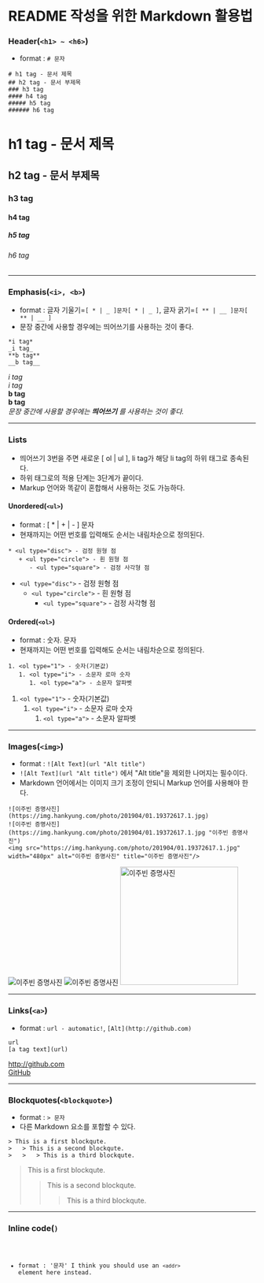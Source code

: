 # README 작성을 위한 Markdown 활용법
### Header(```<h1> ~ <h6>```)
* format : ```# 문자```
```
# h1 tag - 문서 제목
## h2 tag - 문서 부제목
### h3 tag
#### h4 tag
##### h5 tag
###### h6 tag
```
# h1 tag - 문서 제목
## h2 tag - 문서 부제목
### h3 tag
#### h4 tag
##### h5 tag
###### h6 tag

***

### Emphasis(```<i>, <b>```)
* format : 글자 기울기=```[ * | _ ]문자[ * | _ ]```, 글자 굵기=```[ ** | __ ]문자[ ** | __ ]```
* 문장 중간에 사용할 경우에는 띄어쓰기를 사용하는 것이 좋다.   
```
*i tag*
_i tag_
**b tag**
__b tag__
```
*i tag*   
_i tag_   
**b tag**   
__b tag__   
_문장 중간에 사용할 경우에는 **띄어쓰기** 를 사용하는 것이 좋다._

***

### Lists
* 띄어쓰기 3번을 주면 새로운 [ ol | ul ], li tag가 해당 li tag의 하위 태그로 종속된다.
* 하위 태그로의 적용 단계는 3단계가 끝이다.
* Markup 언어와 똑같이 혼합해서 사용하는 것도 가능하다.

#### Unordered(```<ul>```)
* format : [ * | + | - ] 문자
* 현재까지는 어떤 번호를 입력해도 순서는 내림차순으로 정의된다.
```
* <ul type="disc"> - 검정 원형 점
   + <ul type="circle"> - 흰 원형 점
      - <ul type="square"> - 검정 사각형 점
```
* ```<ul type="disc">``` - 검정 원형 점
   + ```<ul type="circle">``` - 흰 원형 점
      - ```<ul type="square">``` - 검정 사각형 점
   
#### Ordered(```<ol>```)
* format : 숫자. 문자
* 현재까지는 어떤 번호를 입력해도 순서는 내림차순으로 정의된다.
```
1. <ol type="1"> - 숫자(기본값)
   1. <ol type="i"> - 소문자 로마 숫자
      1. <ol type="a"> - 소문자 알파벳
```
1. ```<ol type="1">``` - 숫자(기본값)
   1. ```<ol type="i">``` - 소문자 로마 숫자
      1. ```<ol type="a">``` - 소문자 알파벳

***

### Images(```<img>```)
* format : ```![Alt Text](url "Alt title")```
* ```![Alt Text](url "Alt title")``` 에서 "Alt title"을 제외한 나머지는 필수이다.
* Markdown 언어에서는 이미지 크기 조정이 안되니 Markup 언어를 사용해야 한다.
```
![이주빈 증명사진](https://img.hankyung.com/photo/201904/01.19372617.1.jpg)
![이주빈 증명사진](https://img.hankyung.com/photo/201904/01.19372617.1.jpg "이주빈 증명사진")
<img src="https://img.hankyung.com/photo/201904/01.19372617.1.jpg" width="480px" alt="이주빈 증명사진" title="이주빈 증명사진"/>
```
![이주빈 증명사진](https://img.hankyung.com/photo/201904/01.19372617.1.jpg)
![이주빈 증명사진](https://img.hankyung.com/photo/201904/01.19372617.1.jpg "이주빈 증명사진")
<img src="https://img.hankyung.com/photo/201904/01.19372617.1.jpg" width="240px" alt="이주빈 증명사진" title="이주빈 증명사진"/>

***

### Links(```<a>```)
* format : ```url - automatic!```, ```[Alt](http://github.com)```
```
url
[a tag text](url)
```
http://github.com   
[GitHub](http://github.com)

***

### Blockquotes(```<blockquote>```)
* format : ```> 문자```
* 다른 Markdown 요소를 포함할 수 있다.
```
> This is a first blockqute.
>	> This is a second blockqute.
>	>	> This is a third blockqute.
```
> This is a first blockqute.
>	> This is a second blockqute.
>	>	> This is a third blockqute.

***

### Inline code(<code>)
* format : '문자'
I think you should use an
`<addr>` element here instead.
